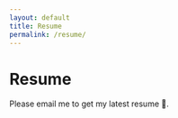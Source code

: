 ```yaml
---
layout: default
title: Resume
permalink: /resume/
---
```

# Resume

Please email me to get my latest resume 📝.
